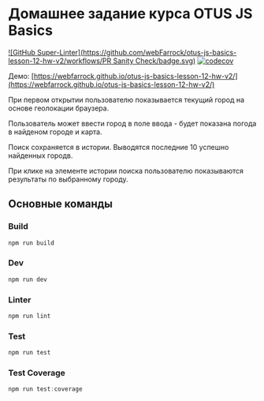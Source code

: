 # Домашнее задание курса OTUS JS Basics

[![GitHub Super-Linter](https://github.com/webFarrock/otus-js-basics-lesson-12-hw-v2/workflows/PR Sanity Check/badge.svg)](https://github.com/marketplace/actions/super-linter)
[![codecov](https://codecov.io/gh/webFarrock/otus-js-basics-lesson-12-hw-v2/branch/task/graph/badge.svg?token=Z1T1I4KL8Y)](https://codecov.io/gh/webFarrock/otus-js-basics-lesson-12-hw-v2)

Демо: [https://webfarrock.github.io/otus-js-basics-lesson-12-hw-v2/](https://webfarrock.github.io/otus-js-basics-lesson-12-hw-v2/)

При первом открытии пользователю показывается текущий город на основе геолокации браузера.

Пользователь может ввести город в поле ввода - будет показана погода в найденом городе и карта.

Поиск сохраняется в истории. Выводятся последние 10 успешно найденных городв.

При клике на элементе истории поиска пользователю показываются результаты по выбранному городу.

## Основные команды
### Build
```js
npm run build
```

### Dev
```js
npm run dev
```
### Linter
```js
npm run lint
```
### Test
```js
npm run test
```
### Test Coverage
```js
npm run test:coverage
```
